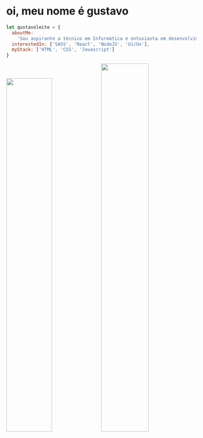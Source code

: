 # oi, meu nome é gustavo

```javascript
let qustavoleite = {
  aboutMe:
    'Sou aspirante a técnico em Informática e entusiasta em desenvolvimento Front-end.',
  interestedIn: ['SASS', 'React', 'NodeJS', 'Ui/Ux'],
  myStack: ['HTML', 'CSS', 'Javascript']
}
```

<img width="49%" src="https://github-readme-stats.vercel.app/api/top-langs?username=qustavoleite&show_icons=true&locale=en&layout=compact&theme=dark&hide_border=true"/>
<img width="50%" src="https://github-readme-stats.vercel.app/api?username=qustavoleite&show_icons=true&theme=dark&hide_border=true"/>